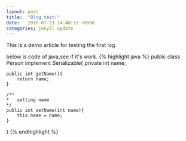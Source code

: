 ```yaml
---
layout: post
title:  "Blog test!"
date:   2016-07-23 14:40:33 +0800
categories: jekyll update
---
```

This is a demo article for testing the first log.

below is code of java,see if it's work.
{% highlight java %}
public class Person implement Serializable{
    private int name;

    public int getName(){
        return name;
    }

    /**
    *   setting name
    */
    public int setName(int name){
        this.name = name;
    }
}
{% endhighlight %}